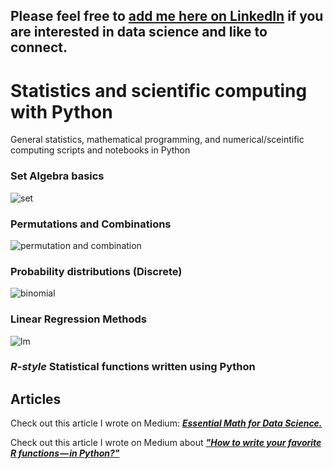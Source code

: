 ## Please feel free to [add me here on LinkedIn](https://www.linkedin.com/in/tirthajyoti-sarkar-2127aa7/) if you are interested in data science and like to connect.

# Statistics and scientific computing with Python
General statistics, mathematical programming, and numerical/sceintific computing scripts and notebooks in Python

### Set Algebra basics
![set](http://www.efgh.com/math/algebra/venn.gif)
### Permutations and Combinations
![permutation and combination](http://slideplayer.com/slide/6113299/18/images/1/Permutation+and+Combination.jpg)
### Probability distributions (Discrete)
![binomial](https://d1whtlypfis84e.cloudfront.net/guides/wp-content/uploads/2018/09/03051417/11.jpg)
### Linear Regression Methods
![lm](https://rasbt.github.io/mlxtend/user_guide/regressor/LinearRegression_files/simple_regression.png)
### _R-style_ Statistical functions written using Python

## Articles
Check out this article I wrote on Medium: ___[Essential Math for Data Science.](https://towardsdatascience.com/essential-math-for-data-science-why-and-how-e88271367fbd)___

Check out this article I wrote on Medium about ___["How to write your favorite R functions — in Python?"](https://towardsdatascience.com/how-to-write-your-favorite-r-functions-in-python-11e1e9c29089)___
